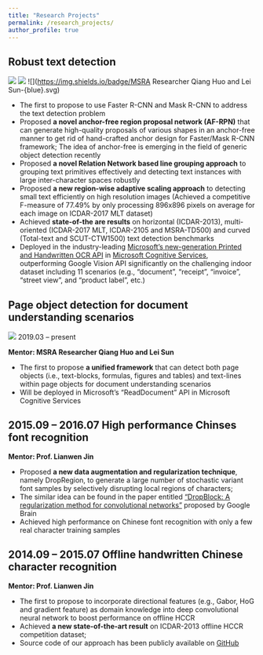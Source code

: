 ```yaml
---
title: "Research Projects"
permalink: /research_projects/
author_profile: true
---
```


## **Robust text detection**
![](https://img.shields.io/badge/Date-2016/07–present-{green}.svg) 
![](https://img.shields.io/badge/2016/07–present-{green}.svg) 
![](https://img.shields.io/badge/MSRA Researcher Qiang Huo and Lei Sun-{blue}.svg)

* The first to propose to use Faster R-CNN and Mask R-CNN to address the text detection problem 
* Proposed **a novel anchor-free region proposal network (AF-RPN)** that can generate high-quality proposals of various shapes in an anchor-free manner to get rid of hand-crafted anchor design for Faster/Mask R-CNN framework; The idea of anchor-free is emerging in the field of generic object detection recently
* Proposed **a novel Relation Network based line grouping approach** to grouping text primitives effectively and detecting text instances with large inter-character spaces robustly
* Proposed **a new region-wise adaptive scaling approach** to detecting small text efficiently on high resolution images (Achieved a competitive F-measure of 77.49% by only processing 896x896 pixels on average for each image on ICDAR-2017 MLT dataset)
* Achieved **state-of-the are results** on horizontal (ICDAR-2013), multi-oriented (ICDAR-2017 MLT, ICDAR-2105 and MSRA-TD500) and curved (Total-text and SCUT-CTW1500) text detection benchmarks
* Deployed in the industry-leading [Microsoft’s new-generation Printed and Handwritten OCR API](https://azure.microsoft.com/en-us/services/cognitive-services/computer-vision/?from=timeline&isappinstalled=0#text) in [Microsoft Cognitive Services](https://azure.microsoft.com/en-us/services/cognitive-services/), outperforming Google Vision API significantly on the challenging indoor dataset including 11 scenarios (e.g., “document”, “receipt”, “invoice”, “street view”, and “product label”, etc.)

## **Page object detection for document understanding scenarios**
[![](https://img.shields.io/badge/2019/03–present-{green}.svg)]() 2019.03 – present   

**Mentor: MSRA Researcher Qiang Huo and Lei Sun**    

* The first to propose **a unified framework** that can detect both page objects (i.e., text-blocks, formulas, figures and tables) and text-lines within page objects for document understanding scenarios
* Will be deployed in Microsoft’s “ReadDocument” API in Microsoft Cognitive Services

## 2015.09 – 2016.07   **High performance Chinses font recognition**

**Mentor: Prof. Lianwen Jin**

* Proposed **a new data augmentation and regularization technique**, namely DropRegion, to generate a large number of stochastic variant font samples by selectively disrupting local regions of characters; 
* The similar idea can be found in the paper entitled [“DropBlock: A regularization method for convolutional networks”](https://arxiv.org/pdf/1810.12890.pdf) proposed by Google Brain
* Achieved high performance on Chinese font recognition with only a few real character training samples

## 2014.09 – 2015.07   **Offline handwritten Chinese character recognition**

**Mentor: Prof. Lianwen Jin**

* The first to propose to incorporate directional features (e.g., Gabor, HoG and gradient feature) as domain knowledge into deep convolutional neural network to boost performance on offline HCCR
*	Achieved **a new state-of-the-art result** on ICDAR-2013 offline HCCR competition dataset; 
* Source code of our approach has been publicly available on [GitHub](https://github.com/zhongzhuoyao/HCCR-GoogLeNet)
